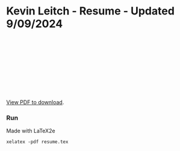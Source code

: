 # Kevin Leitch - Resume - Updated 9/09/2024

<object data="https://github.com/krleitch/resume/blob/master/resume.pdf" type="application/pdf" width="700px" height="700px">
    <embed src="https://github.com/krleitch/resume/blob/master/resume.pdf">
        <p> <a href="https://github.com/krleitch/resume/blob/master/resume.pdf">View PDF to download</a>.</p>
    </embed>
</object>

### Run

Made with LaTeX2e

```
xelatex -pdf resume.tex
```
